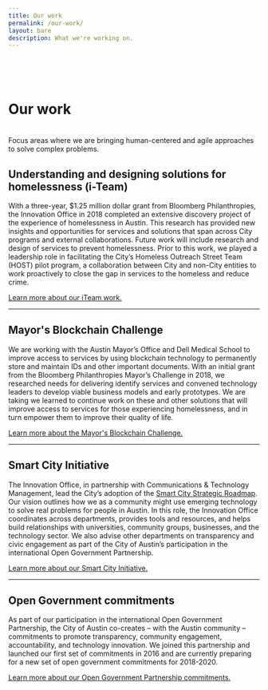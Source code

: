 ```yaml
---
title: Our work
permalink: /our-work/
layout: bare
description: What we're working on. 
---
```


<h1 style= "padding-top: 64px; padding-bottom: 18px;"> Our work</h1>

Focus areas where we are bringing human-centered and agile approaches to solve complex problems. 

## Understanding and designing solutions for homelessness (i-Team)

With a three-year, $1.25 million dollar grant from Bloomberg Philanthropies, the Innovation Office in 2018 completed an extensive discovery project of the experience of homelessness in Austin. This research has provided new insights and opportunities for services and solutions that span across City programs and external collaborations. Future work will include research and design of services to prevent homelessness. Prior to this work, we played a leadership role in facilitating the City’s Homeless Outreach Street Team (HOST) pilot program, a collaboration between City and non-City entities to work proactively to close the gap in services to the homeless and reduce crime. 

[Learn more about our iTeam work.](https://austininnovation.wixsite.com/solveforhomelessness)

---

## Mayor's Blockchain Challenge

We are working with the Austin Mayor’s Office and Dell Medical School to improve access to services by using blockchain technology to permanently store and maintain IDs and other important documents. With an initial grant from the Bloomberg Philanthropies Mayor’s Challenge in 2018, we researched needs for delivering identify services and convened technology leaders to develop viable business models and early prototypes. We are taking we learned to continue work on these and other solutions that will improve access to services for those experiencing homelessness, and in turn empower them to improve their quality of life.

[Learn more about the Mayor's Blockchain Challenge.](http://projects.austintexas.io/projects/mayors-blockchain-challenge/about/overview/)

---

## Smart City Initiative

The Innovation Office, in partnership with Communications & Technology Management, lead the City’s adoption of the [Smart City Strategic Roadmap](bit.ly/ATX-smart-roadmap). Our vision outlines how we as a community might use emerging technology to solve real problems for people in Austin. In this role, the Innovation Office coordinates across departments, provides tools and resources, and helps build relationships with universities, community groups, businesses, and the technology sector. We also advise other departments on transparency and civic engagement as part of the City of Austin’s participation in the international Open Government Partnership. 

[Learn more about our Smart City Initiative.](bit.ly/ATX-smart-roadmap)

---

## Open Government commitments

As part of our participation in the international Open Government Partnership, the City of Austin co-creates – with the Austin community – commitments to promote transparency, community engagement, accountability, and technology innovation. We joined this partnership and launched our first set of commitments in 2016 and are currently preparing for a new set of open government commitments for 2018-2020.

[Learn more about our Open Government Partnership commitments.](http://projects.austintexas.io/projects/OpenGov2018/about/overview/)

